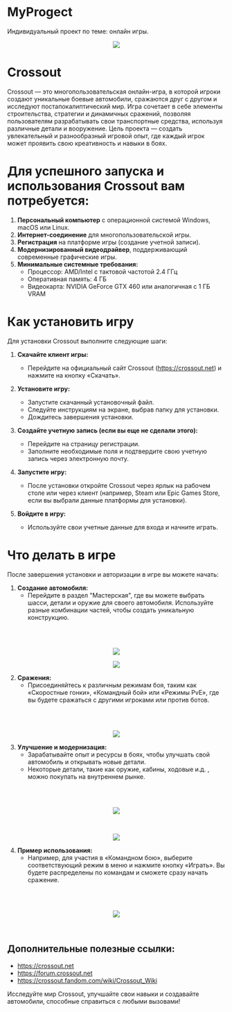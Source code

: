 # MyProgect
 Индивидуальный проект по теме: онлайн игры.
<p align = "center">
 <img src = "src/глав2.jpg">
</p>

<p align = "center">
    
</p>


# Crossout
Crossout — это многопользовательская онлайн-игра, в которой игроки создают уникальные боевые автомобили, сражаются друг с другом и исследуют постапокалиптический мир. Игра сочетает в себе элементы строительства, стратегии и динамичных сражений, позволяя пользователям разрабатывать свои транспортные средства, используя различные детали и вооружение. Цель проекта — создать увлекательный и разнообразный игровой опыт, где каждый игрок может проявить свою креативность и навыки в боях.

# Для успешного запуска и использования Crossout вам потребуется:
1. **Персональный компьютер** с операционной системой Windows, macOS или Linux.
2. **Интернет-соединение** для многопользовательской игры.
3. **Регистрация** на платформе игры (создание учетной записи).
4. **Модернизированный видеодрайвер**, поддерживающий современные графические игры.
5. **Минимальные системные требования:**
    - Процессор: AMD/Intel с тактовой частотой 2.4 ГГц
    - Оперативная память: 4 ГБ
    - Видеокарта: NVIDIA GeForce GTX 460 или аналогичная с 1 ГБ VRAM

# Как установить игру
Для установки Crossout выполните следующие шаги:

1. **Скачайте клиент игры:**
    - Перейдите на официальный сайт Crossout (https://crossout.net) и нажмите на кнопку «Скачать».

2. **Установите игру:**
    - Запустите скачанный установочный файл.
    - Следуйте инструкциям на экране, выбрав папку для установки.
    - Дождитесь завершения установки.

3. **Создайте учетную запись (если вы еще не сделали этого):**
    - Перейдите на страницу регистрации.
    - Заполните необходимые поля и подтвердите свою учетную запись через электронную почту.

4. **Запустите игру:**
    - После установки откройте Crossout через ярлык на рабочем столе или через клиент (например, Steam или Epic Games Store, если вы выбрали данные платформы для установки).

5. **Войдите в игру:**
    - Используйте свои учетные данные для входа и начните играть.

# Что делать в игре
После завершения установки и авторизации в игре вы можете начать:

1. **Создание автомобиля:**
    - Перейдите в раздел "Мастерская", где вы можете выбрать шасси, детали и оружие для своего автомобиля. Используйте разные комбинации частей, чтобы создать уникальную конструкцию.
    <br>
<br>
<p align = "center">
 <img src = "src/ангар.jpeg">
</p>
<p align = "center">
 <img src = "src/сборка.jpg">
</p>

2. **Сражения:**
    - Присоединяйтесь к различным режимам боя, таким как «Скоростные гонки», «Командный бой» или «Режимы PvE», где вы будете сражаться с другими игроками или против ботов.
    <br>
<br>
<p align = "center">
 <img src = "src/бой.jpg">
</p>

3. **Улучшение и модернизация:**
    - Зарабатывайте опыт и ресурсы в боях, чтобы улучшать свой автомобиль и открывать новые детали.
    - Некоторые детали, такие как оружие, кабины, ходовые и.д. , можно покупать на внутреннем рынке.
    <br>
<br>
<p align = "center">
 <img src = "src/инвентарь1.jpg">
</p><br>
<p align = "center">
 <img src = "src/инвентарь.jpeg">
</p>

4. **Пример использования:**
    - Например, для участия в «Командном бою», выберите соответствующий режим в меню и нажмите кнопку «Играть». Вы будете распределены по командам и сможете сразу начать сражение.
    <br>
<br>
<p align = "center">
 <img src = "src/вбой.png">
</p><br>

## Дополнительные полезные ссылки:

- https://crossout.net
- https://forum.crossout.net
- https://crossout.fandom.com/wiki/Crossout_Wiki

Исследуйте мир Crossout, улучшайте свои навыки и создавайте автомобили, способные справиться с любыми вызовами!